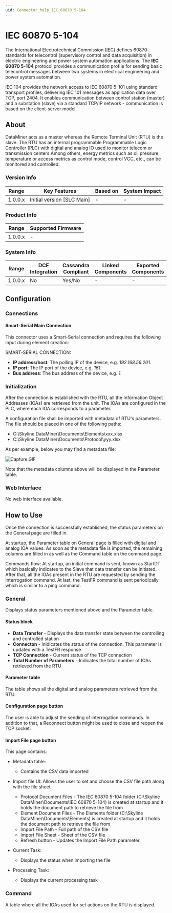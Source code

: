 ```yaml
---
uid: Connector_help_IEC_60870_5-104
---
```


# IEC 60870 5-104

The International Electrotechnical Commission (IEC) defines 60870 standards for telecontrol (supervisory control and data acquisition) in electric engineering and power system automation applications. The **IEC 60870 5-104** protocol provides a communication profile for sending basic telecontrol messages between two systems in electrical engineering and power system automation.

IEC 104 provides the network access to IEC 60870 5-101 using standard transport profiles, delivering IEC 101 messages as application data over TCP, port 2404. It enables communication between control station (master) and a substation (slave) via a standard TCP/IP network - communication is based on the client-server model.

## About

DataMiner acts as a master whereas the Remote Terminal Unit (RTU) is the slave. The RTU has an internal programmable Programmable Logic Controller (PLC) with digital and analog IO used to monitor telecom or transmission centers.Among others, energy metrics such as oil pressure, temperature or access metrics as control mode, control VCC, etc., can be monitored and controlled.

### Version Info

| **Range** | **Key Features**             | **Based on** | **System Impact** |
|-----------|------------------------------|--------------|-------------------|
| 1.0.0.x   | Initial version \[SLC Main\] | \-           | \-                |

### Product Info

| **Range** | **Supported Firmware** |
|-----------|------------------------|
| 1.0.0.x   | \-                     |

### System Info

| **Range** | **DCF Integration** | **Cassandra Compliant** | **Linked Components** | **Exported Components** |
|-----------|---------------------|-------------------------|-----------------------|-------------------------|
| 1.0.0.x   | No                  | Yes/No                  | \-                    | \-                      |

## Configuration

### Connections

#### Smart-Serial Main Connection

This connector uses a Smart-Serial connection and requires the following input during element creation:

SMART-SERIAL CONNECTION:

- **IP address/host**: The polling IP of the device, e.g. *192.168.56.201*.
- **IP port**: The IP port of the device, e.g. *161*.
- **Bus address**: The bus address of the device, e.g. *1*.

### Initialization

After the connection is established with the RTU, all the Information Object Addresses (IOAs) are retrieved from the unit. The IOAs are configured in the PLC, where each IOA corresponds to a parameter.

A configuration file shall be imported with metadata of RTU's parameters. The file should be placed in one of the following paths:

- C:\Skyline DataMiner\Documents\Elements\xxx.xlsx
- C:\Skyline DataMiner\Documents\Protocol\yyy.xlsx

As per example, below you may find a metadata file:

![Capture.GIF](~/connector-help/images/IEC_60870_5-104_Capture.GIF)

Note that the metadata columns above will be displayed in the Parameter table.

### Web Interface

No web interface available.

## How to Use

Once the connection is successfully established, the status parameters on the General page are filled in.

At startup, the Parameter table on General page is filled with digital and analog IOA values. As soon as the metadata file is imported, the remaining columns are filled in as well as the Command table on the command page.

Commands flow:
At startup, an initial command is sent, known as StartDT which basically indicates to the Slave that data transfer can be initiated. After that, all the IOAs present in the RTU are requested by sending the Interrogation command. At last, the TestFR command is sent periodically which is similar to a ping command.

### General

Displays status parameters mentioned above and the Parameter table.

#### Status block

- **Data Transfer** - Displays the data transfer state between the controlling and controlled station
- **Connecton** - Inidicates the status of the connection. This parameter is updated with a TestFR response
- **TCP Connection** - Current status of the TCP connection
- **Total Number of Parameters** - Indicates the total number of IOAs retrieved from the RTU

#### Parameter table

The table shows all the digital and analog parameters retrieved from the RTU.

#### Configuration page button

The user is able to adjust the sending of interrogation commands. In addition to that, a Reconnect button might be used to close and reopen the TCP socket.

#### Import File page button

This page contains:

- Metadata table:

  - Contains the CSV data imported

- Import file UI: Allows the user to set and choose the CSV file path along with the file sheet

  - Protocol Document Files - The IEC 60870 5-104 folder (C:\Skyline DataMiner\Documents\IEC 60870 5-104) is created at startup and it holds the document path to retrieve the file from
  - Element Document Files - The Elements folder (C:\Skyline DataMiner\Documents\Elements) is created at startup and it holds the document path to retrieve the file from
  - Import File Path - Full path of the CSV file
  - Import File Sheet - Sheet of the CSV file
  - Refresh button - Updates the Import File Path parameter.

- Current Task:

  - Displays the status when importing the file

- Processing Task:

  - Displays the current processing task

### Command

A table where all the IOAs used for set actions on the RTU is displayed.

